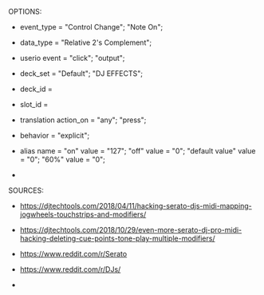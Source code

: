 OPTIONS:


- event_type =            "Control Change";
                          "Note On";

- data_type =             "Relative 2&apos;s Complement";

- userio event =          "click";
                          "output";

- deck_set =              "Default";
                          "DJ EFFECTS";

- deck_id =

- slot_id = 

- translation action_on =  "any";
                           "press";

- behavior =               "explicit";

- alias name =             "on"             value = "127";
                           "off"            value = "0";
                           "default value"  value = "0";
                           "60%"            value = "0";
  
- 



SOURCES:

- https://djtechtools.com/2018/04/11/hacking-serato-djs-midi-mapping-jogwheels-touchstrips-and-modifiers/

- https://djtechtools.com/2018/10/29/even-more-serato-dj-pro-midi-hacking-deleting-cue-points-tone-play-multiple-modifiers/

- https://www.reddit.com/r/Serato

- https://www.reddit.com/r/DJs/

- 
